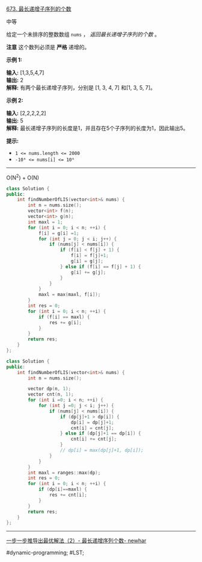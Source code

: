 [673. 最长递增子序列的个数](https://leetcode.cn/problems/number-of-longest-increasing-subsequence/)

中等

给定一个未排序的整数数组 `nums` ， _返回最长递增子序列的个数_ 。

**注意** 这个数列必须是 **严格** 递增的。

**示例 1:**

**输入:** [1,3,5,4,7]  
**输出:** 2  
**解释:** 有两个最长递增子序列，分别是 [1, 3, 4, 7] 和[1, 3, 5, 7]。

**示例 2:**

**输入:** [2,2,2,2,2]  
**输出:** 5  
**解释:** 最长递增子序列的长度是1，并且存在5个子序列的长度为1，因此输出5。

**提示:** 

- `1 <= nums.length <= 2000`
- `-10⁶ <= nums[i] <= 10⁶`
---- ----
O(N<sup>2</sup>) + O(N)

```cpp
class Solution {
public:
    int findNumberOfLIS(vector<int>& nums) {
        int n = nums.size();
        vector<int> f(n);
        vector<int> g(n);
        int maxl = 1;
        for (int i = 0; i < n; ++i) {
            f[i] = g[i] =1;
            for (int j = 0; j < i; j++) {
                if (nums[j] < nums[i]) {
                    if (f[i] < f[j] + 1) {
                        f[i] = f[j]+1;
                        g[i] = g[j];
                    } else if (f[i] == f[j] + 1) {
                        g[i] += g[j];
                    }
                }
            }
            maxl = max(maxl, f[i]);
        }
        int res = 0;
        for (int i = 0; i < n; ++i) {
            if (f[i] == maxl) {
                res += g[i];
            }
        }
        return res;
    }
};
```

```cpp
class Solution {
public:
    int findNumberOfLIS(vector<int>& nums) {
        int n = nums.size();

        vector dp(n, 1);
        vector cnt(n, 1);
        for (int i =0; i < n; ++i) {
            for (int j =0; j < i; j++) {
                if (nums[j] < nums[i]) {
                    if (dp[j]+1 > dp[i]) {
                        dp[i] = dp[j]+1;
                        cnt[i] = cnt[j];
                    } else if (dp[j]+1 == dp[i]) {
                        cnt[i] += cnt[j];
                    }
                    // dp[i] = max(dp[j]+1, dp[i]);
                }
            }
        }
        int maxl = ranges::max(dp);
        int res = 0;
        for (int i = 0; i < n; ++i) {
            if (dp[i]==maxl) {
                res += cnt[i];
            }
        }
        return res;
    }
};
```

----

[一步一步推导出最优解法（2）- 最长递增序列个数- newhar](https://leetcode.cn/problems/number-of-longest-increasing-subsequence/solutions/153672/yi-bu-yi-bu-tui-dao-chu-zui-you-jie-fa-2-zui-chang)

#dynamic-programming;  #LST;